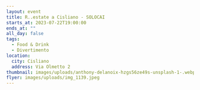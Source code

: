 ```yaml
---
layout: event
title: R..estate a Cisliano - SOLOCAI
starts_at: 2023-07-22T19:00:00
ends_at: ""
all_day: false
tags:
  - Food & Drink
  - Divertimento
location:
  city: Cisliano
  address: Via Olmetto 2
thumbnail: images/uploads/anthony-delanoix-hzgs56ze49s-unsplash-1-.webp
flyer: images/uploads/img_1139.jpeg
---
```


